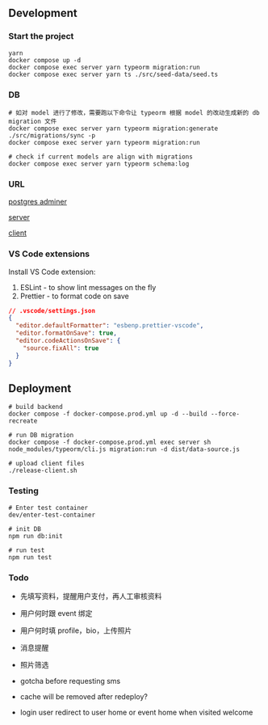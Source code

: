 ## Development

### Start the project

```
yarn
docker compose up -d
docker compose exec server yarn typeorm migration:run
docker compose exec server yarn ts ./src/seed-data/seed.ts
```

### DB

```
# 如对 model 进行了修改，需要跑以下命令让 typeorm 根据 model 的改动生成新的 db migration 文件
docker compose exec server yarn typeorm migration:generate ./src/migrations/sync -p
docker compose exec server yarn typeorm migration:run

# check if current models are align with migrations
docker compose exec server yarn typeorm schema:log
```

### URL

[postgres adminer](http://localhost:8081/?pgsql=db&username=postgres&db=matching_app&ns=public)

[server](http://localhost:4000)

[client](http://local.luudii.com:8090)

### VS Code extensions

Install VS Code extension:

1. ESLint - to show lint messages on the fly
2. Prettier - to format code on save

```json
// .vscode/settings.json
{
  "editor.defaultFormatter": "esbenp.prettier-vscode",
  "editor.formatOnSave": true,
  "editor.codeActionsOnSave": {
    "source.fixAll": true
  }
}
```

## Deployment

```
# build backend
docker compose -f docker-compose.prod.yml up -d --build --force-recreate

# run DB migration
docker compose -f docker-compose.prod.yml exec server sh
node_modules/typeorm/cli.js migration:run -d dist/data-source.js

# upload client files
./release-client.sh
```

### Testing

```
# Enter test container
dev/enter-test-container

# init DB
npm run db:init

# run test
npm run test
```

### Todo

- 先填写资料，提醒用户支付，再人工审核资料

- 用户何时跟 event 绑定
- 用户何时填 profile，bio，上传照片

- 消息提醒

- 照片筛选

- gotcha before requesting sms
- cache will be removed after redeploy?
- login user redirect to user home or event home when visited welcome
